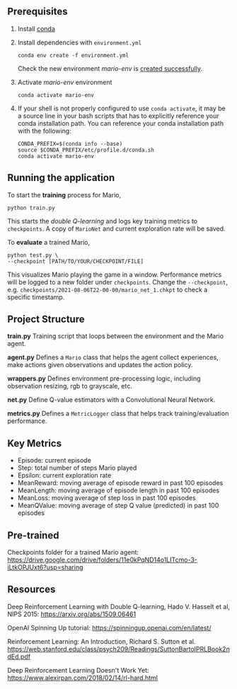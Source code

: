 ## Prerequisites
1. Install [conda](https://www.anaconda.com/products/individual)
2. Install dependencies with `environment.yml`
    ```
    conda env create -f environment.yml
    ```
    Check the new environment *mario-env* is [created successfully](https://docs.conda.io/projects/conda/en/latest/user-guide/tasks/manage-environments.html#creating-an-environment-from-an-environment-yml-file).

3. Activate *mario-env* environment
    ```
    conda activate mario-env
    ```

4.  If your shell is not properly configured to use `conda activate`, it may be a source line in your bash scripts that has to explicitly reference your conda installation path. You can reference your conda installation path       with the following: 
    ```
    CONDA_PREFIX=$(conda info --base)
    source $CONDA_PREFIX/etc/profile.d/conda.sh
    conda activate mario-env
    ```


## Running the application
To start the **training** process for Mario,
```
python train.py
```
This starts the *double Q-learning* and logs key training metrics to `checkpoints`. A copy of `MarioNet` and current exploration rate will be saved.

To **evaluate** a trained Mario,
```
python test.py \
--checkpoint [PATH/TO/YOUR/CHECKPOINT/FILE]
```
This visualizes Mario playing the game in a window. Performance metrics will be logged to a new folder under `checkpoints`. Change the `--checkpoint`, e.g. `checkpoints/2021-08-06T22-00-00/mario_net_1.chkpt` to check a specific timestamp.


## Project Structure
**train.py**
Training script that loops between the environment and the Mario agent.

**agent.py**
Defines a `Mario` class that helps the agent collect experiences, make actions given observations and updates the action policy.

**wrappers.py**
Defines environment pre-processing logic, including observation resizing, rgb to grayscale, etc.

**net.py**
Define Q-value estimators with a Convolutional Neural Network.

**metrics.py**
Defines a `MetricLogger` class that helps track training/evaluation performance.

## Key Metrics

- Episode: current episode
- Step: total number of steps Mario played
- Epsilon: current exploration rate
- MeanReward: moving average of episode reward in past 100 episodes
- MeanLength: moving average of episode length in past 100 episodes
- MeanLoss: moving average of step loss in past 100 episodes
- MeanQValue: moving average of step Q value (predicted) in past 100 episodes

## Pre-trained

Checkpoints folder for a trained Mario agent: https://drive.google.com/drive/folders/11e0kPqND14o1LITcmo-3-iLtkOPJUxt6?usp=sharing

## Resources

Deep Reinforcement Learning with Double Q-learning, Hado V. Hasselt et al, NIPS 2015: https://arxiv.org/abs/1509.06461

OpenAI Spinning Up tutorial: https://spinningup.openai.com/en/latest/

Reinforcement Learning: An Introduction, Richard S. Sutton et al. https://web.stanford.edu/class/psych209/Readings/SuttonBartoIPRLBook2ndEd.pdf

Deep Reinforcement Learning Doesn't Work Yet: https://www.alexirpan.com/2018/02/14/rl-hard.html

